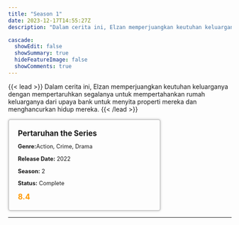 ```yaml
---
title: "Season 1"
date: 2023-12-17T14:55:27Z
description: "Dalam cerita ini, Elzan memperjuangkan keutuhan keluarganya dengan mempertaruhkan segalanya untuk mempertahankan rumah keluarganya dari upaya bank untuk menyita properti mereka dan menghancurkan hidup mereka."

cascade:
  showEdit: false
  showSummary: true
  hideFeatureImage: false
  showComments: true
---
```


{{< lead >}}
Dalam cerita ini, Elzan memperjuangkan keutuhan keluarganya dengan mempertaruhkan segalanya untuk mempertahankan rumah keluarganya dari upaya bank untuk menyita properti mereka dan menghancurkan hidup mereka.
{{< /lead >}}

<style>

/* CSS for the movie information box */
        .movie-box {
            width: 300px;
            padding: 20px;
            border: 2px solid #ccc; /* Border added */
            border-radius: 5px;
            box-shadow: 0 0 5px rgba(0, 0, 0, 0.2);
        }

        /* CSS for movie title */
        .movie-title {
            font-size: 1.2em;
            font-weight: bold;
            margin-bottom: 10px;
        }

        /* CSS for movie details */
        .movie-details {
            font-size: 0.9em;
            margin-bottom: 10px;
        }

        /* CSS for movie rating */
        .movie-rating {
            font-size: 1.2em;
            font-weight: bold;
            color: #ff9900; /* IMDb's rating color */
        }
</style>

 <div class="movie-box">
        <div class="movie-title">Pertaruhan the Series</div>
        <div class="movie-details">
            <p><strong>Genre:</strong>Action, Crime, Drama</p>
            <p><strong>Release Date:</strong> 2022</p>
            <p><strong>Season:</strong> 2</p>
            <p><strong>Status:</strong> Complete</p>
        </div>
        <div class="movie-rating">8.4</div>
    </div>

---